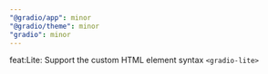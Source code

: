 ```yaml
---
"@gradio/app": minor
"@gradio/theme": minor
"gradio": minor
---
```


feat:Lite: Support the custom HTML element syntax `<gradio-lite>`
